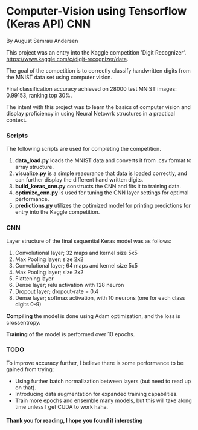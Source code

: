 # Computer-Vision using Tensorflow (Keras API) CNN
By August Semrau Andersen

This project was an entry into the Kaggle competition 'Digit Recognizer'.  
https://www.kaggle.com/c/digit-recognizer/data.  

The goal of the competition is to correctly classify handwritten digits from the MNIST data set using computer vision.

Final classification accuracy achieved on 28000 test MNIST images: 0.99153, ranking top 30%.

The intent with this project was to learn the basics of computer vision and display proficiency in using Neural Netowrk structures in a practical context.  

### Scripts
The following scripts are used for completing the competition.

1. **data_load.py** loads the MNIST data and converts it from .csv format to array structure.
2. **visualize.py** is a simple reasurance that data is loaded correctly, and can further display the different hand written digits.
3. **build_keras_cnn.py** constructs the CNN and fits it to training data.
4. **optimize_cnn.py** is used for tuning the CNN layer settings for optimal performance.
5. **predictions.py** utilizes the optimized model for printing predictions for entry into the Kaggle competition.



### CNN

Layer structure of the final sequential Keras model was as follows:
1. Convolutional layer; 32 maps and kernel size 5x5
2. Max Pooling layer; size 2x2
3. Convolutional layer; 64 maps and kernel size 5x5
4. Max Pooling layer; size 2x2
5. Flattening layer
6. Dense layer; relu activation with 128 neuron  
7. Dropout layer; dropout-rate = 0.4
8. Dense layer; softmax activation, with 10 neurons (one for each class digits 0-9)

**Compiling** the model is done using Adam optimization, and the loss is crossentropy.

**Training** of the model is performed over 10 epochs.

### TODO
To improve accuracy further, I believe there is some performance to be gained from trying:  

- Using further batch normalization between layers (but need to read up on that).
- Introducing data augmentation for expanded training capabilities.
- Train more epochs and ensemble many models, but this will take along time unless I get CUDA to work haha. 

#### Thank you for reading, I hope you found it interesting

[comment]: <> (Originally the CNN consisted of 6 layers achieving 0.982 acc, but improved with inspiration from an article, 
https://www.kaggle.com/cdeotte/how-to-choose-cnn-architecture-mnist.)
